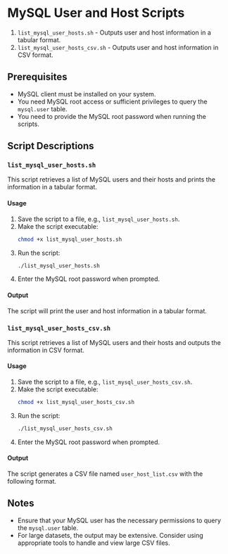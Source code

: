 # MySQL User and Host Scripts

1. `list_mysql_user_hosts.sh` - Outputs user and host information in a tabular format.
2. `list_mysql_user_hosts_csv.sh` - Outputs user and host information in CSV format.

## Prerequisites

- MySQL client must be installed on your system.
- You need MySQL root access or sufficient privileges to query the `mysql.user` table.
- You need to provide the MySQL root password when running the scripts.

## Script Descriptions

### `list_mysql_user_hosts.sh`

This script retrieves a list of MySQL users and their hosts and prints the information in a tabular format.

#### Usage

1. Save the script to a file, e.g., `list_mysql_user_hosts.sh`.
2. Make the script executable:
    ```sh
    chmod +x list_mysql_user_hosts.sh
    ```
3. Run the script:
    ```sh
    ./list_mysql_user_hosts.sh
    ```
4. Enter the MySQL root password when prompted.

#### Output
The script will print the user and host information in a tabular format.

### `list_mysql_user_hosts_csv.sh`

This script retrieves a list of MySQL users and their hosts and outputs the information in CSV format.

#### Usage

1. Save the script to a file, e.g., `list_mysql_user_hosts_csv.sh`.
2. Make the script executable:
    ```sh
    chmod +x list_mysql_user_hosts_csv.sh
    ```
3. Run the script:
    ```sh
    ./list_mysql_user_hosts_csv.sh
    ```
4. Enter the MySQL root password when prompted.

#### Output 
The script generates a CSV file named `user_host_list.csv` with the following format.

## Notes

- Ensure that your MySQL user has the necessary permissions to query the `mysql.user` table.
- For large datasets, the output may be extensive. Consider using appropriate tools to handle and view large CSV files.



